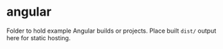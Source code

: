 # angular

Folder to hold example Angular builds or projects. Place built `dist/` output here for static hosting.
